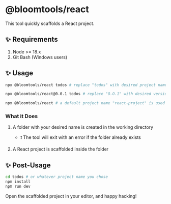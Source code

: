  # @bloomtools/react

This tool quickly scaffolds a React project.

## ✨ Requirements

1. Node >= 18.x
2. Git Bash (Windows users)

## ✨ Usage

```bash
npx @bloomtools/react todos # replace "todos" with desired project name

npx @bloomtools/react@0.0.1 todos # replace "O.O.1" with desired version

npx @bloomtools/react # a default project name "react-project" is used
```

### What it Does

1. A folder with your desired name is created in the working directory
    - ❗ The tool will exit with an error if the folder already exists

2. A React project is scaffolded inside the folder

## ✨ Post-Usage

```bash
cd todos # or whatever project name you chose
npm install
npm run dev
```

Open the scaffolded project in your editor, and happy hacking!
